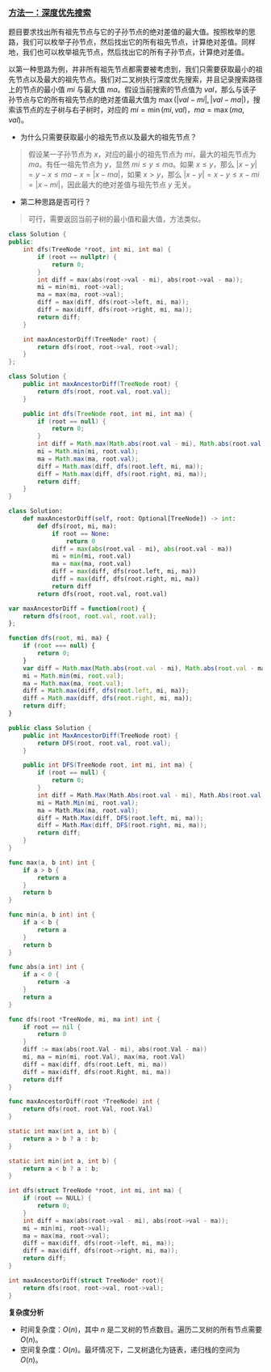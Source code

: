 ### [方法一：深度优先搜索](https://leetcode.cn/problems/maximum-difference-between-node-and-ancestor/solutions/2231286/jie-dian-yu-qi-zu-xian-zhi-jian-de-zui-d-2ykj/)

题目要求找出所有祖先节点与它的子孙节点的绝对差值的最大值。按照枚举的思路，我们可以枚举子孙节点，然后找出它的所有祖先节点，计算绝对差值。同样地，我们也可以枚举祖先节点，然后找出它的所有子孙节点，计算绝对差值。

以第一种思路为例，并非所有祖先节点都需要被考虑到，我们只需要获取最小的祖先节点以及最大的祖先节点。我们对二叉树执行深度优先搜索，并且记录搜索路径上的节点的最小值 $mi$ 与最大值 $ma$。假设当前搜索的节点值为 $val$，那么与该子孙节点与它的所有祖先节点的绝对差值最大值为 $\max(|val - mi|, |val - ma|)$，搜索该节点的左子树与右子树时，对应的 $mi = \min(mi,val)$，$ma = \max(ma, val)$。

- 为什么只需要获取最小的祖先节点以及最大的祖先节点？

> 假设某一子孙节点为 $x$，对应的最小的祖先节点为 $mi$，最大的祖先节点为 $ma$。有任一祖先节点为 $y$，显然 $mi \le y \le ma$。如果 $x \le y$，那么 $|x - y| = y - x \le ma - x = |x - ma|$，如果 $x \gt y$，那么 $|x - y| = x - y \le x - mi = |x - mi|$，因此最大的绝对差值与祖先节点 $y$ 无关。

- 第二种思路是否可行？

> 可行，需要返回当前子树的最小值和最大值，方法类似。

```cpp
class Solution {
public:
    int dfs(TreeNode *root, int mi, int ma) {
        if (root == nullptr) {
            return 0;
        }
        int diff = max(abs(root->val - mi), abs(root->val - ma));
        mi = min(mi, root->val);
        ma = max(ma, root->val);
        diff = max(diff, dfs(root->left, mi, ma));
        diff = max(diff, dfs(root->right, mi, ma));
        return diff;
    }

    int maxAncestorDiff(TreeNode* root) {
        return dfs(root, root->val, root->val);
    }
};
```

```java
class Solution {
    public int maxAncestorDiff(TreeNode root) {
        return dfs(root, root.val, root.val);
    }

    public int dfs(TreeNode root, int mi, int ma) {
        if (root == null) {
            return 0;
        }
        int diff = Math.max(Math.abs(root.val - mi), Math.abs(root.val - ma));
        mi = Math.min(mi, root.val);
        ma = Math.max(ma, root.val);
        diff = Math.max(diff, dfs(root.left, mi, ma));
        diff = Math.max(diff, dfs(root.right, mi, ma));
        return diff;
    }
}
```

```python
class Solution:
    def maxAncestorDiff(self, root: Optional[TreeNode]) -> int:
        def dfs(root, mi, ma):
            if root == None:
                return 0
            diff = max(abs(root.val - mi), abs(root.val - ma))
            mi = min(mi, root.val)
            ma = max(ma, root.val)
            diff = max(diff, dfs(root.left, mi, ma))
            diff = max(diff, dfs(root.right, mi, ma))
            return diff
        return dfs(root, root.val, root.val)
```

```javascript
var maxAncestorDiff = function(root) {
    return dfs(root, root.val, root.val);
};

function dfs(root, mi, ma) {
    if (root === null) {
        return 0;
    }
    var diff = Math.max(Math.abs(root.val - mi), Math.abs(root.val - ma));
    mi = Math.min(mi, root.val);
    ma = Math.max(ma, root.val);
    diff = Math.max(diff, dfs(root.left, mi, ma));
    diff = Math.max(diff, dfs(root.right, mi, ma));
    return diff;
}
```

```csharp
public class Solution {
    public int MaxAncestorDiff(TreeNode root) {
        return DFS(root, root.val, root.val);
    }

    public int DFS(TreeNode root, int mi, int ma) {
        if (root == null) {
            return 0;
        }
        int diff = Math.Max(Math.Abs(root.val - mi), Math.Abs(root.val - ma));
        mi = Math.Min(mi, root.val);
        ma = Math.Max(ma, root.val);
        diff = Math.Max(diff, DFS(root.left, mi, ma));
        diff = Math.Max(diff, DFS(root.right, mi, ma));
        return diff;
    }
}
```

```go
func max(a, b int) int {
    if a > b {
        return a
    }
    return b
}

func min(a, b int) int {
    if a < b {
        return a
    }
    return b
}

func abs(a int) int {
    if a < 0 {
        return -a
    }
    return a
}

func dfs(root *TreeNode, mi, ma int) int {
    if root == nil {
        return 0
    }
    diff := max(abs(root.Val - mi), abs(root.Val - ma))
    mi, ma = min(mi, root.Val), max(ma, root.Val)
    diff = max(diff, dfs(root.Left, mi, ma))
    diff = max(diff, dfs(root.Right, mi, ma))
    return diff
}

func maxAncestorDiff(root *TreeNode) int {
    return dfs(root, root.Val, root.Val)
}
```

```c
static int max(int a, int b) {
    return a > b ? a : b;
}

static int min(int a, int b) {
    return a < b ? a : b;
}

int dfs(struct TreeNode *root, int mi, int ma) {
    if (root == NULL) {
        return 0;
    }
    int diff = max(abs(root->val - mi), abs(root->val - ma));
    mi = min(mi, root->val);
    ma = max(ma, root->val);
    diff = max(diff, dfs(root->left, mi, ma));
    diff = max(diff, dfs(root->right, mi, ma));
    return diff;
}

int maxAncestorDiff(struct TreeNode* root){
    return dfs(root, root->val, root->val);
}
```

**复杂度分析**

- 时间复杂度：$O(n)$，其中 $n$ 是二叉树的节点数目。遍历二叉树的所有节点需要 $O(n)$。
- 空间复杂度：$O(n)$。最坏情况下，二叉树退化为链表，递归栈的空间为 $O(n)$。
